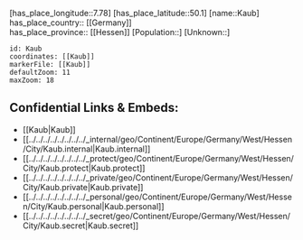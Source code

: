 ﻿---
location: [50.1,7.78] 
mapzoom: [7,12] 
mapmarker: city 
type: City
tags:
- geo/City


SpocWebEntityId: 31352
isDeleted: false
confidential: public

---
[has_place_longitude::7.78] 
[has_place_latitude::50.1] 
[name::Kaub] 
has_place_country:: [[Germany]]  
has_place_province:: [[Hessen]] 
[Population::] 
[Unknown::] 


```leaflet
id: Kaub
coordinates: [[Kaub]] 
markerFile: [[Kaub]] 
defaultZoom: 11 
maxZoom: 18
```


## Confidential Links & Embeds: 
- [[Kaub|Kaub]]  
- [[../../../../../../../../_internal/geo/Continent/Europe/Germany/West/Hessen/City/Kaub.internal|Kaub.internal]] 
- [[../../../../../../../../_protect/geo/Continent/Europe/Germany/West/Hessen/City/Kaub.protect|Kaub.protect]] 
- [[../../../../../../../../_private/geo/Continent/Europe/Germany/West/Hessen/City/Kaub.private|Kaub.private]] 
- [[../../../../../../../../_personal/geo/Continent/Europe/Germany/West/Hessen/City/Kaub.personal|Kaub.personal]] 
- [[../../../../../../../../_secret/geo/Continent/Europe/Germany/West/Hessen/City/Kaub.secret|Kaub.secret]] 
